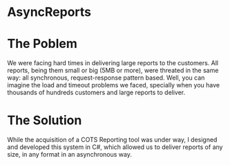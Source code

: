 # AsyncReports
<H1>The Poblem</H1>
We were facing hard times in delivering large reports to the customers. All reports, being them small or big (5MB or more), 
were threated in the same way: all synchronous, request-response pattern based. Well, you can imagine the load and timeout problems we faced, specially when you have thousands of hundreds customers and large reports to deliver.

<H1>The Solution</H1>
While the acquisition of a COTS Reporting tool was under way, I designed and developed this system in C#, which allowed us to deliver reports of any size, in any format in an asynchronous way.

